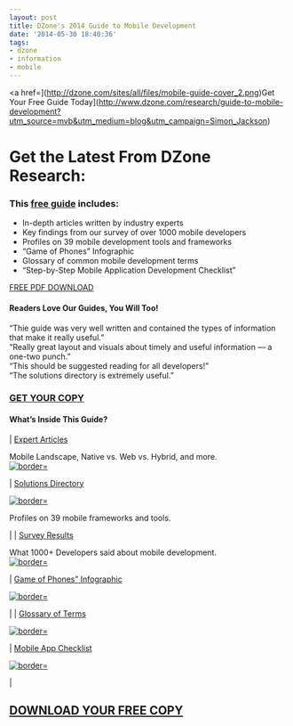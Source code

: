 ```yaml
---
layout: post
title: DZone's 2014 Guide to Mobile Development
date: '2014-05-30 18:40:36'
tags:
- dzone
- information
- mobile
---
```


<a href=](http://dzone.com/sites/all/files/mobile-guide-cover_2.png)Get Your Free Guide Today](http://www.dzone.com/research/guide-to-mobile-development?utm_source=mvb&utm_medium=blog&utm_campaign=Simon_Jackson)

# Get the Latest From DZone Research:

### This [free guide](http://www.dzone.com/research/guide-to-mobile-development?utm_source=mvb&utm_medium=blog&utm_campaign=Simon_Jackson) includes:

- In-depth articles written by industry experts
- Key findings from our survey of over 1000 mobile developers
- Profiles on 39 mobile development tools and frameworks
- “Game of Phones” Infographic
- Glossary of common mobile development terms
- “Step-by-Step Mobile Application Development Checklist”

[FREE PDF DOWNLOAD](http://www.dzone.com/research/guide-to-mobile-development?utm_source=mvb&utm_medium=blog&utm_campaign=Simon_Jackson)

#### Readers Love Our Guides, You Will Too!

“Thie guide was very well written and contained the types of information that make it really useful.”  
“Really great layout and visuals about timely and useful information — a one-two punch.”  
“This should be suggested reading for all developers!”  
“The solutions directory is extremely useful.”

 

### [GET YOUR COPY](http://www.dzone.com/research/guide-to-mobile-development?utm_source=mvb&utm_medium=blog&utm_campaign=Simon_Jackson)

#### 

#### What’s Inside This Guide?

| [Expert Articles](http://library.dzone.com/assets/request/whitepaper/169291?utm_source=dzone&utm_medium=landing-page&utm_campaign=MobileGuide)

Mobile Landscape, Native vs. Web vs. Hybrid, and more.  
[![ border=](http://dzone.com/sites/all/files/article_0.png)](http://library.dzone.com/assets/request/whitepaper/169291?utm_source=dzone&utm_medium=landing-page&utm_campaign=MobileGuide)

 | [Solutions Directory](http://library.dzone.com/assets/request/whitepaper/169291?utm_source=dzone&utm_medium=landing-page&utm_campaign=MobileGuide)

[![ border=](http://dzone.com/sites/all/files/directory_0.png)](http://library.dzone.com/assets/request/whitepaper/169291?utm_source=dzone&utm_medium=landing-page&utm_campaign=MobileGuide)

Profiles on 39 mobile frameworks and tools.

 

 |
| [Survey Results](http://library.dzone.com/assets/request/whitepaper/169291?utm_source=dzone&utm_medium=landing-page&utm_campaign=MobileGuide)

What 1000+ Developers said about mobile development.  
[![ border=](http://dzone.com/sites/all/files/results_0.png)](http://library.dzone.com/assets/request/whitepaper/169291?utm_source=dzone&utm_medium=landing-page&utm_campaign=MobileGuide)

 | [Game of Phones” Infographic](http://library.dzone.com/assets/request/whitepaper/169291?utm_source=dzone&utm_medium=landing-page&utm_campaign=MobileGuide)

[![ border=](http://dzone.com/sites/all/files/inforgraphic_0.png)](http://library.dzone.com/assets/request/whitepaper/169291?utm_source=dzone&utm_medium=landing-page&utm_campaign=MobileGuide)

 |
| [Glossary of Terms](http://library.dzone.com/assets/request/whitepaper/169291?utm_source=dzone&utm_medium=landing-page&utm_campaign=MobileGuide)

[![ border=](http://dzone.com/sites/all/files/glossary_0.png)](http://library.dzone.com/assets/request/whitepaper/169291?utm_source=dzone&utm_medium=landing-page&utm_campaign=MobileGuide)

 | [Mobile App Checklist](http://library.dzone.com/assets/request/whitepaper/169291?utm_source=dzone&utm_medium=landing-page&utm_campaign=MobileGuide)

[![ border=](http://dzone.com/sites/all/files/checklist_0.png)](http://library.dzone.com/assets/request/whitepaper/169291?utm_source=dzone&utm_medium=landing-page&utm_campaign=MobileGuide)

 |

## [DOWNLOAD YOUR FREE COPY](http://www.dzone.com/research/guide-to-mobile-development?utm_source=mvb&utm_medium=blog&utm_campaign=Simon_Jackson)
